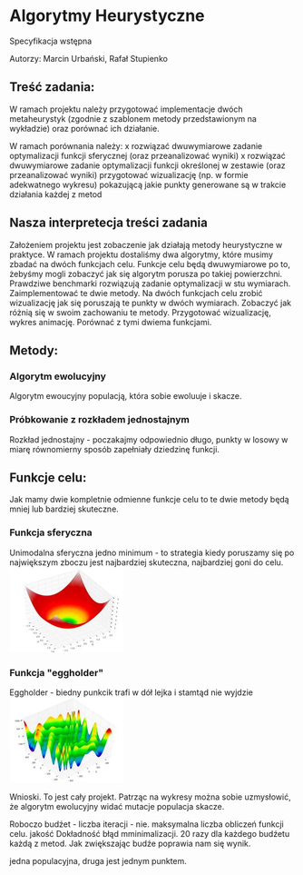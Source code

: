 Algorytmy Heurystyczne
======================
Specyfikacja wstępna

Autorzy: Marcin Urbański, Rafał Stupienko

Treść zadania:
--------------
W ramach projektu należy przygotować implementacje dwóch metaheurystyk (zgodnie z szablonem metody przedstawionym na wykładzie) oraz porównać ich działanie. 

W ramach porównania należy:
x rozwiązać dwuwymiarowe zadanie optymalizacji funkcji sferycznej (oraz przeanalizować wyniki)
x rozwiązać dwuwymiarowe zadanie optymalizacji funkcji określonej w zestawie (oraz przeanalizować wyniki)
przygotować wizualizację (np. w formie adekwatnego wykresu) pokazującą jakie punkty generowane są w trakcie działania każdej z metod

Nasza interpretecja treści zadania
----------------------------------

Założeniem projektu jest zobaczenie jak działają metody heurystyczne w praktyce. W ramach projektu dostaliśmy dwa algorytmy, które musimy zbadać na dwóch funkcjach celu. Funkcje celu będą dwuwymiarowe po to, żebyśmy mogli zobaczyć jak się algorytm porusza po takiej powierzchni. Prawdziwe benchmarki rozwiązują zadanie optymalizacji w stu wymiarach. 
Zaimplementować te dwie metody. Na dwóch funkcjach celu zrobić wizualizację jak się poruszają te punkty w dwóch wymiarach. 
Zobaczyć jak różnią się w swoim zachowaniu te metody. Przygotować wizualizację, wykres animację. Porównać z tymi dwiema funkcjami. 

Metody:
-------
### Algorytm ewolucyjny

Algorytm ewoucyjny populacją, która sobie ewoluuje i skacze. 

### Próbkowanie z rozkładem jednostajnym
Rozkład jednostajny - poczakajmy odpowiednio długo, punkty w losowy w miarę równomierny sposób zapełniały dziedzinę funkcji.


Funkcje celu:
-------------
Jak mamy dwie kompletnie odmienne funkcje celu to te dwie metody będą mniej lub bardziej skuteczne.
### Funkcja sferyczna
Unimodalna sferyczna jedno minimum - to strategia kiedy poruszamy się po największym zboczu jest najbardziej skuteczna, najbardziej goni do celu. 
![Funkcja sferyczna][1]
### Funkcja "eggholder"
Eggholder - biedny punkcik trafi w dół lejka i stamtąd nie wyjdzie
![Funkcja "eggholder"][2]










Wnioski. To jest cały projekt. Patrząc na wykresy można sobie uzmysłowić, że algorytm ewolucyjny widać mutacje populacja skacze.

Roboczo budźet - liczba iteracji - nie. maksymalna liczba obliczeń funkcji celu. jakość Dokładność błąd mminimalizacji. 20 razy dla każdego budźetu każdą z metod. Jak zwiększając budźe poprawia nam się wynik. 

jedna populacyjna, druga jest jednym punktem. 

[1]: sphere_function.jpg "Funkcja sferyczna"
[2]: eggholder_function.jpg "Funkcja eggholder"




